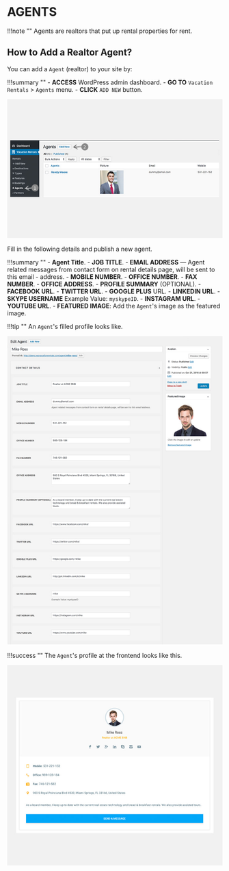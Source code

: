 # AGENTS

!!!note ""
    Agents are realtors that put up rental properties for rent. 

## How to Add a Realtor Agent?

You can add a `Agent` (realtor) to your site by:

!!!summary ""
    - **ACCESS** WordPress admin dashboard.
    - **GO TO** `Vacation Rentals` > `Agents` menu.
    - **CLICK** `ADD NEW` button.

![img](img/vr-37.jpg)

Fill in the following details and publish a new agent.

!!!summary ""
    - **Agent Title**.
    - **JOB TITLE**.
    - **EMAIL ADDRESS** — Agent related messages from contact form on rental details page, will be sent to this email - address.
    - **MOBILE NUMBER**.
    - **OFFICE NUMBER**.
    - **FAX NUMBER**.
    - **OFFICE ADDRESS**.
    - **PROFILE SUMMARY** (OPTIONAL).
    - **FACEBOOK URL**.
    - **TWITTER URL**.
    - **GOOGLE PLUS** URL.
    - **LINKEDIN URL**.
    - **SKYPE USERNAME** Example Value: `myskypeID`.
    - **INSTAGRAM URL**.
    - **YOUTUBE URL**.
    - **FEATURED IMAGE**: Add the `Agent`'s image as the featured image.

!!!tip ""
    An `Agent`'s filled profile looks like.

![img](img/vr-38.jpg)

!!!success ""
    The `Agent`'s profile at the frontend looks like this.

![img](img/vr-39.jpg)

